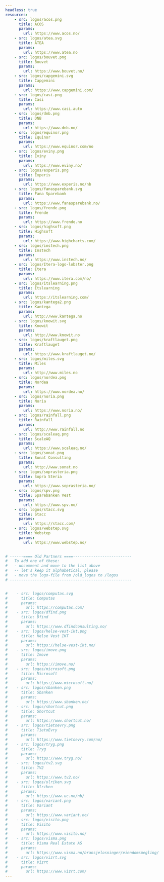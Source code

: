 ```yaml
---
headless: true
resources:
    - src: logos/acos.png
      title: ACOS
      params:
        url: https://www.acos.no/
    - src: logos/atea.svg
      title: ATEA
      params:
        url: https://www.atea.no
    - src: logos/bouvet.png
      title: Bouvet
      params:
        url: https://www.bouvet.no/
    - src: logos/capgemini.svg
      title: Capgemini
      params:
        url: https://www.capgemini.com/
    - src: logos/casi.png
      title: Casi
      params:
        url: https://www.casi.auto
    - src: logos/dnb.png
      title: DNB
      params:
        url: https://www.dnb.no/
    - src: logos/equinor.png
      title: Equinor
      params:
        url: https://www.equinor.com/no
    - src: logos/eviny.png
      title: Eviny
      params:
        url: https://www.eviny.no/
    - src: logos/experis.png
      title: Experis
      params:
        url: https://www.experis.no/nb
    - src: logos/fanasparebank.svg
      title: Fana Sparebank
      params:
        url: https://www.fanasparebank.no/
    - src: logos/frende.png
      title: Frende
      params:
        url: https://www.frende.no
    - src: logos/highsoft.png
      title: Highsoft
      params:
        url: https://www.highcharts.com/
    - src: logos/instech.png
      title: Instech
      params:
        url: https://www.instech.no/
    - src: logos/Itera-logo-lobster.png
      title: Itera
      params:
        url: https://www.itera.com/no/
    - src: logos/itslearning.png
      title: Itslearning
      params:
        url: https://itslearning.com/
    - src: logos/kantega2.png
      title: Kantega
      params:
        url: http://www.kantega.no
    - src: logos/knowit.svg
      title: Knowit
      params:
        url: http://www.knowit.no
    - src: logos/kraftlauget.png
      title: Kraftlauget
      params:
        url: https://www.kraftlauget.no/
    - src: logos/miles.svg
      title: Miles
      params:
        url: http://www.miles.no
    - src: logos/nordea.png
      title: Nordea
      params:
        url: https://www.nordea.no/
    - src: logos/noria.png
      title: Noria
      params:
        url: https://www.noria.no/
    - src: logos/rainfall.png
      title: Rainfall
      params:
        url: http://www.rainfall.no
    - src: logos/scaleaq.png
      title: ScaleAQ
      params:
        url: https://www.scaleaq.no/
    - src: logos/sonat.png
      title: Sonat Consulting
      params:
        url: http://www.sonat.no
    - src: logos/soprasteria.png
      title: Sopra Steria
      params:
        url: https://www.soprasteria.no/
    - src: logos/spv.png
      title: Sparebanken Vest
      params:
        url: https://www.spv.no/
    - src: logos/stacc.svg
      title: Stacc
      params:
        url: https://stacc.com/
    - src: logos/webstep.svg
      title: Webstep
      params:
        url: https://www.webstep.no/
      

# ------==== Old Partners ====--------------------------
#   To add one of these:
#   - uncomment and move to the list above
#   -- let's keep it alphabetical, please
#   - move the logo-file from /old_logos to /logos
# ------------------------------------------------------


#    - src: logos/computas.svg
#      title: Computas
#      params:
#        url: https://computas.com/
#    - src: logos/dfind.png
#      title: Dfind
#      params:
#        url: https://www.dfindconsulting.no/
#    - src: logos/helse-vest-ikt.png
#      title: Helse Vest IKT
#      params:
#        url: https://helse-vest-ikt.no/
#    - src: logos/imove.png
#      title: Imove
#      params:
#        url: https://imove.no/
#    - src: logos/microsoft.png
#      title: Microsoft
#      params:
#        url: https://www.microsoft.no/
#    - src: logos/sbanken.png
#      title: Sbanken
#      params:
#        url: https://www.sbanken.no/
#    - src: logos/shortcut.png
#      title: Shortcut
#      params:
#        url: https://www.shortcut.no/
#    - src: logos/tietoevry.png
#      title: TietoEvry
#      params:
#        url: https://www.tietoevry.com/no/
#    - src: logos/tryg.png
#      title: Tryg
#      params:
#        url: https://www.tryg.no/
#    - src: logos/tv2.svg
#      title: TV2
#      params:
#        url: https://www.tv2.no/
#    - src: logos/ulriken.svg
#      title: Ulriken
#      params:
#        url: https://www.uc.no/nb/
#    - src: logos/variant.png
#      title: Variant
#      params:
#        url: https://www.variant.no/
#    - src: logos/visito.png
#      title: Visito
#      params:
#        url: https://www.visito.no/
#    - src: logos/visma.png
#      title: Visma Real Estate AS
#      params:
#        url: https://www.visma.no/bransjelosninger/eiendomsmegling/
#    - src: logos/vizrt.svg
#      title: Vizrt
#      params:
#        url: https://www.vizrt.com/
---
```

